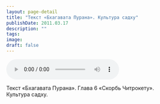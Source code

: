 ```yaml
---
layout: page-detail
title: "Текст «Бхагавата Пурана». Культура садху"
publishDate: 2011.03.17
description: ""
tags:
image:
draft: false
---
```


<audio title="2011.03.17 - Текст «Бхагавата Пурана». Культура садху.mp3" src="https://filer-api.advayta.org/v1.0/public/files/73784" controls=""></audio>

 Текст «Бхагавата Пурана». Глава 6 «Скорбь Читрокету».  
 Культура садху.  

  

